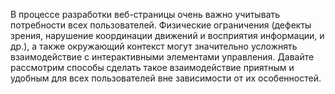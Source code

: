 В процессе разработки веб-страницы очень важно учитывать потребности всех 
пользователей. Физические ограничения (дефекты зрения, нарушение координации 
движений и восприятия информации, и др.), а также окружающий контекст могут 
значительно усложнять взаимодействие с интерактивными элементами управления. 
Давайте рассмотрим способы сделать такое взаимодействие приятным и удобным для 
всех пользователей вне зависимости от их особенностей. 